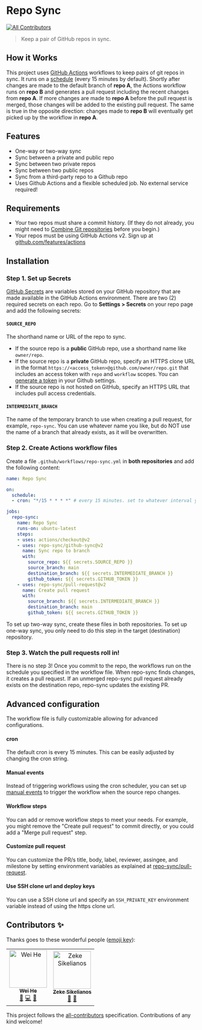 # Repo Sync
[![All Contributors](https://img.shields.io/badge/all_contributors-2-orange.svg?style=flat-square)](#contributors)

> Keep a pair of GitHub repos in sync.

## How it Works

This project uses [GitHub Actions](https://github.com/features/actions) workflows to keep pairs of git repos in sync. It runs on a [schedule](#cron) (every 15 minutes by default). Shortly after changes are made to the default branch of **repo A**, the Actions workflow runs on **repo B** and generates a pull request including the recent changes from **repo A**. If more changes are made to **repo A** before the pull request is merged, those changes will be added to the existing pull request. The same is true in the opposite direction: changes made to **repo B** will eventually get picked up by the workflow in **repo A**. 

## Features

- One-way or two-way sync
- Sync between a private and public repo
- Sync between two private repos
- Sync between two public repos
- Sync from a third-party repo to a Github repo
- Uses Github Actions and a flexible scheduled job. No external service required!

## Requirements

- Your two repos must share a commit history. (If they do not already, you might need to [Combine Git repositories](https://gist.github.com/msrose/2feacb303035d11d2d05) before you begin.)
- Your repos must be using GitHub Actions v2. Sign up at [github.com/features/actions](https://github.com/features/actions)

## Installation

### Step 1. Set up Secrets

[GitHub Secrets] are variables stored on your GitHub repository that are made available in the GitHub Actions environment. There are two (2) required secrets on each repo. Go to **Settings > Secrets** on your repo page and add the following secrets:

#### `SOURCE_REPO`

The shorthand name or URL of the repo to sync.

- If the source repo is a **public** GitHub repo, use a shorthand name like `owner/repo`.
- If the source repo is a **private** GitHub repo, specify an HTTPS clone URL in the format `https://<access_token>@github.com/owner/repo.git` that includes an access token with `repo` and `workflow` scopes. You can [generate a token](https://github.com/settings/tokens/new?description=repo-sync&scopes=repo,workflow) in your Github settings.
- If the source repo is not hosted on GitHub, specify an HTTPS URL that includes pull access credentials.


#### `INTERMEDIATE_BRANCH`

The name of the temporary branch to use when creating a pull request, for example, `repo-sync`. You can use whatever name you like, but do NOT use the name of a branch that already exists, as it will be overwritten.

### Step 2. Create Actions workflow files

Create a file `.github/workflows/repo-sync.yml` in **both repositories** and add the following content:

```yaml
name: Repo Sync

on:
  schedule: 
  - cron: "*/15 * * * *" # every 15 minutes. set to whatever interval you like

jobs:
  repo-sync:
    name: Repo Sync
    runs-on: ubuntu-latest
    steps:
    - uses: actions/checkout@v2
    - uses: repo-sync/github-sync@v2
      name: Sync repo to branch
      with:
        source_repo: ${{ secrets.SOURCE_REPO }}
        source_branch: main
        destination_branch: ${{ secrets.INTERMEDIATE_BRANCH }}
        github_token: ${{ secrets.GITHUB_TOKEN }}
    - uses: repo-sync/pull-request@v2
      name: Create pull request
      with:
        source_branch: ${{ secrets.INTERMEDIATE_BRANCH }}
        destination_branch: main
        github_token: ${{ secrets.GITHUB_TOKEN }}
```

To set up two-way sync, create these files in both repositories. To set up one-way sync, you only need to do this step in the target (destination) repository.

### Step 3. Watch the pull requests roll in!

There is no step 3! Once you commit to the repo, the workflows run on the schedule you specified in the workflow file. When repo-sync finds changes, it creates a pull request. If an unmerged repo-sync pull request already exists on the destination repo, repo-sync updates the existing PR.

## Advanced configuration

The workflow file is fully customizable allowing for advanced configurations.

#### cron

The default cron is every 15 minutes. This can be easily adjusted by changing the cron string.

#### Manual events

Instead of triggering workflows using the cron scheduler, you can set up [manual events](https://help.github.com/en/articles/events-that-trigger-workflows#manual-events) to trigger the workflow when the source repo changes.

#### Workflow steps

You can add or remove workflow steps to meet your needs. For example, you might remove the "Create pull request" to commit directly, or you could add a "Merge pull request" step.

#### Customize pull request

You can customize the PR/s title, body, label, reviewer, assingee, and milestone by setting environment variables as explained at [repo-sync/pull-request](https://github.com/repo-sync/pull-request#advanced-options).

#### Use SSH clone url and deploy keys

You can use a SSH clone url and specify an `SSH_PRIVATE_KEY` environment variable instead of using the https clone url.

## Contributors ✨

Thanks goes to these wonderful people ([emoji key](https://allcontributors.org/docs/en/emoji-key)):

<!-- ALL-CONTRIBUTORS-LIST:START - Do not remove or modify this section -->
<!-- prettier-ignore -->
<table>
  <tr>
    <td align="center"><a href="https://whe.me"><img src="https://avatars3.githubusercontent.com/u/5880908?v=4" width="100px;" alt="Wei He"/><br /><sub><b>Wei He</b></sub></a><br /><a href="#design-wei" title="Design">🎨</a> <a href="https://github.com/repo-sync/repo-sync/commits?author=wei" title="Code">💻</a> <a href="https://github.com/repo-sync/repo-sync/commits?author=wei" title="Documentation">📖</a></td>
    <td align="center"><a href="http://zeke.sikelianos.com"><img src="https://avatars1.githubusercontent.com/u/2289?v=4" width="100px;" alt="Zeke Sikelianos"/><br /><sub><b>Zeke Sikelianos</b></sub></a><br /><a href="https://github.com/repo-sync/repo-sync/commits?author=zeke" title="Documentation">📖</a> <a href="#ideas-zeke" title="Ideas, Planning, & Feedback">🤔</a></td>
  </tr>
</table>

<!-- ALL-CONTRIBUTORS-LIST:END -->

This project follows the [all-contributors](https://github.com/all-contributors/all-contributors) specification. Contributions of any kind welcome!


[GitHub Secrets]: https://help.github.com/en/actions/configuring-and-managing-workflows/using-variables-and-secrets-in-a-workflow
[Actions workflow file]: https://help.github.com/en/articles/configuring-a-workflow

